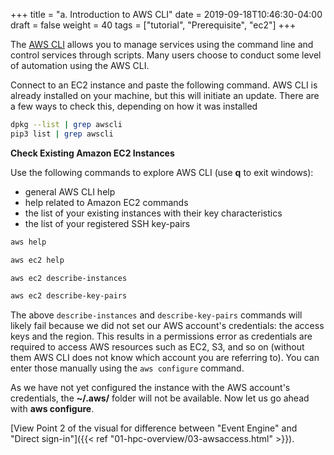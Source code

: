 +++
title = "a. Introduction to AWS CLI"
date = 2019-09-18T10:46:30-04:00
draft = false
weight = 40
tags = ["tutorial", "Prerequisite", "ec2"]
+++

The [AWS CLI](https://aws.amazon.com/cli/) allows you to manage services using the command line and control services through scripts. Many users choose to conduct some level of automation using the AWS CLI.

Connect to an EC2 instance and paste the following command. AWS CLI is already installed on your machine, but this will initiate an update. There are a few ways to check this, depending on how it was installed

```bash
dpkg --list | grep awscli
pip3 list | grep awscli
```

**Check Existing Amazon EC2 Instances**

Use the following commands to explore AWS CLI (use **q** to exit windows):

- general AWS CLI help
- help related to Amazon EC2 commands
- the list of your existing instances with their key characteristics
- the list of your registered SSH key-pairs

```bash
aws help
```
```bash
aws ec2 help
```
```bash
aws ec2 describe-instances
```
```bash
aws ec2 describe-key-pairs
```

The above `describe-instances` and `describe-key-pairs` commands will likely fail because we did not set our AWS account's credentials: the access keys and the region. This results in a permissions error as credentials are required to access AWS resources such as EC2, S3, and so on (without them AWS CLI does not know which account you are referring to). You can enter those manually using the `aws configure` command.

As we have not yet configured the instance with the AWS account's credentials, the **~/.aws/** folder will not be available. Now let us go ahead with **aws configure**.

[View Point 2 of the visual for difference between "Event Engine" and "Direct sign-in"]({{< ref "01-hpc-overview/03-awsaccess.html" >}}).
